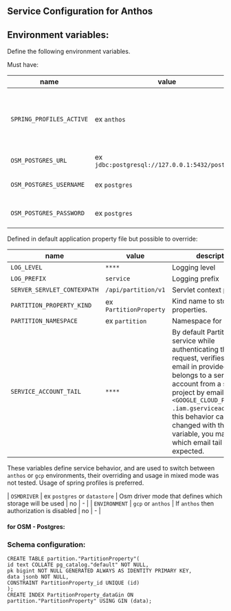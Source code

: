 ## Service Configuration for Anthos

## Environment variables:

Define the following environment variables.

Must have:

| name | value | description | sensitive? | source |
| ---  | ---   | ---         | ---        | ---    |
| `SPRING_PROFILES_ACTIVE` | ex `anthos` | Spring profile that activate default configuration for Anthos environment | false | - |
| `OSM_POSTGRES_URL` | ex `jdbc:postgresql://127.0.0.1:5432/postgres` | Postgres server URL | no | - |
| `OSM_POSTGRES_USERNAME` | ex `postgres` | Postgres admin username | no | - |
| `OSM_POSTGRES_PASSWORD` | ex `postgres` | Postgres admin password | yes | - |

Defined in default application property file but possible to override:

| name | value | description | sensitive? | source |
| ---  | ---   | ---         | ---        | ---    |
| `LOG_LEVEL` | `****` | Logging level | no | - |
| `LOG_PREFIX` | `service` | Logging prefix | no | - |
| `SERVER_SERVLET_CONTEXPATH` | `/api/partition/v1` | Servlet context path | no | - |
| `PARTITION_PROPERTY_KIND` | ex `PartitionProperty` | Kind name to store the properties. | no | - |
| `PARTITION_NAMESPACE` | ex `partition` | Namespace for database. | no | - |
| `SERVICE_ACCOUNT_TAIL` | `****` |By default Partition service while authenticating the request, verifies that the email in provided token belongs to a service account from a specific project by email tail `<GOOGLE_CLOUD_PROJECT> + .iam.gserviceaccount.com`, this behavior can be changed with this variable, you may specify which email tail exactly expected.| no | - |

These variables define service behavior, and are used to switch between `anthos` or `gcp` environments, their overriding and usage in mixed mode was not tested.
Usage of spring profiles is preferred.

| `OSMDRIVER` | ex `postgres` or `datastore` | Osm driver mode that defines which storage will be used | no | - |
| `ENVIRONMENT` | `gcp` or `anthos` | If `anthos` then authorization is disabled | no | - |


#### for OSM - Postgres:

### Schema configuration:

```
CREATE TABLE partition."PartitionProperty"(
id text COLLATE pg_catalog."default" NOT NULL,
pk bigint NOT NULL GENERATED ALWAYS AS IDENTITY PRIMARY KEY,
data jsonb NOT NULL,
CONSTRAINT PartitionProperty_id UNIQUE (id)
);
CREATE INDEX PartitionProperty_dataGin ON partition."PartitionProperty" USING GIN (data);

```

